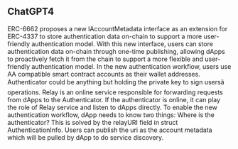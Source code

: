 ## ChatGPT4

ERC-6662 proposes a new IAccountMetadata interface as an extension for ERC-4337 to store authentication data on-chain to support a more user-friendly authentication model. With this new interface, users can store authentication data on-chain through one-time publishing, allowing dApps to proactively fetch it from the chain to support a more flexible and user-friendly authentication model. In the new authentication workflow, users use AA compatible smart contract accounts as their wallet addresses. Authenticator could be anything but holding the private key to sign usersâ operations. Relay is an online service responsible for forwarding requests from dApps to the Authenticator. If the authenticator is online, it can play the role of Relay service and listen to dApps directly. To enable the new authentication workflow, dApp needs to know two things: Where is the authenticator? This is solved by the relayURI field in struct AuthenticationInfo. Users can publish the uri as the account metadata which will be pulled by dApp to do service discovery.
